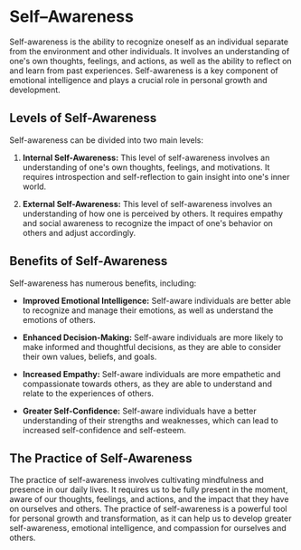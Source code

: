 # Self–Awareness

Self-awareness is the ability to recognize oneself as an individual separate from the environment and other individuals. It involves an understanding of one's own thoughts, feelings, and actions, as well as the ability to reflect on and learn from past experiences. Self-awareness is a key component of emotional intelligence and plays a crucial role in personal growth and development.

## Levels of Self-Awareness

Self-awareness can be divided into two main levels:

1. **Internal Self-Awareness:** This level of self-awareness involves an understanding of one's own thoughts, feelings, and motivations. It requires introspection and self-reflection to gain insight into one's inner world.

2. **External Self-Awareness:** This level of self-awareness involves an understanding of how one is perceived by others. It requires empathy and social awareness to recognize the impact of one's behavior on others and adjust accordingly.

## Benefits of Self-Awareness

Self-awareness has numerous benefits, including:

- **Improved Emotional Intelligence:** Self-aware individuals are better able to recognize and manage their emotions, as well as understand the emotions of others.

- **Enhanced Decision-Making:** Self-aware individuals are more likely to make informed and thoughtful decisions, as they are able to consider their own values, beliefs, and goals.

- **Increased Empathy:** Self-aware individuals are more empathetic and compassionate towards others, as they are able to understand and relate to the experiences of others.

- **Greater Self-Confidence:** Self-aware individuals have a better understanding of their strengths and weaknesses, which can lead to increased self-confidence and self-esteem.

## The Practice of Self-Awareness

The practice of self-awareness involves cultivating mindfulness and presence in our daily lives. It requires us to be fully present in the moment, aware of our thoughts, feelings, and actions, and the impact that they have on ourselves and others. The practice of self-awareness is a powerful tool for personal growth and transformation, as it can help us to develop greater self-awareness, emotional intelligence, and compassion for ourselves and others.
